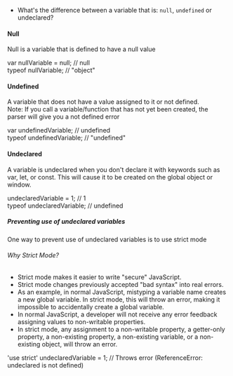 * What's the difference between a variable that is: `null`, `undefined` or undeclared?

#### Null
Null is a variable that is defined to have a null value<br/>

var nullVariable = null; // null<br/>
typeof nullVariable; // "object"<br/>

#### Undefined
A variable that does not have a value assigned to it or not defined.</br>
Note: If you call a variable/function that has not yet been created, the parser will give you a not defined error</br>

var undefinedVariable; // undefined<br/>
typeof undefinedVariable; // "undefined"<br/>

#### Undeclared
A variable is undeclared when you don't declare it with keywords such as var, let, or const. This will cause it to be created on the global object or window.<br/>

undeclaredVariable = 1; // 1<br/>
typeof undeclaredVariable; // undefined</br>

##### Preventing use of undeclared variables
One way to prevent use of undeclared variables is to use strict mode<br/>

###### Why Strict Mode?
* Strict mode makes it easier to write "secure" JavaScript.
* Strict mode changes previously accepted "bad syntax" into real errors.
* As an example, in normal JavaScript, mistyping a variable name creates a new global variable. In strict mode, this will throw an error, making it impossible to accidentally create a global variable.
* In normal JavaScript, a developer will not receive any error feedback assigning values to non-writable properties.
* In strict mode, any assignment to a non-writable property, a getter-only property, a non-existing property, a non-existing variable, or a non-existing object, will throw an error.

'use strict'
undeclaredVariable = 1; // Throws error (ReferenceError: undeclared is not defined)
